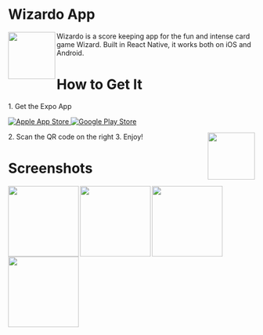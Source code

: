# Wizardo App
<div>
  <image
  	align="left"
    width="96"
  	src="https://github.com/tonyzhang617/wizardo/blob/master/assets/wizard.jpg" />
  <p>
  Wizardo is a score keeping app for the fun and intense card game Wizard. Built in React Native, it works both on iOS and Android.  
  </p>
</div>

# How to Get It
<div>
  1. Get the Expo App
  <p>
  <a href="https://itunes.apple.com/app/apple-store/id982107779?ct=www&amp;mt=8">
    <img src="https://d30j33t1r58ioz.cloudfront.net/static/download-apple.png?ed86e2c798c0ebfc1e62be74f1f8dfcc" alt="Apple App Store">
  </a>
  <a href="https://play.google.com/store/apps/details?id=host.exp.exponent&amp;referrer=www">
    <img src="https://d30j33t1r58ioz.cloudfront.net/static/download-google.png?ed86e2c798c0ebfc1e62be74f1f8dfcc" alt="Google Play Store">
  </a>
  </p>
  2. Scan the QR code on the right
  <image
    align="right"
    width="96"
    src="https://github.com/tonyzhang617/wizardo/blob/master/assets/qr-code.png" />
  3. Enjoy!
</div>

# Screenshots
<image
  align="left"
  width="144"
	src="https://github.com/tonyzhang617/wizardo/blob/master/assets/screenshot1.png" />
<image
  align="left"
  width="144"
	src="https://github.com/tonyzhang617/wizardo/blob/master/assets/screenshot2.png" />
<image
	align="left"
  width="144"
	src="https://github.com/tonyzhang617/wizardo/blob/master/assets/screenshot3.png" />
<image
	align="left"
  width="144"
	src="https://github.com/tonyzhang617/wizardo/blob/master/assets/screenshot4.png" />
